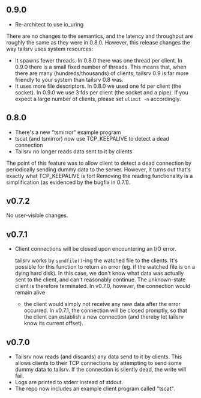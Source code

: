 ## 0.9.0

* Re-architect to use io_uring

There are no changes to the semantics, and the latency and throughput are
roughly the same as they were in 0.8.0.  However, this release changes the way
tailsrv uses system resources:

* It spawns fewer threads.  In 0.8.0 there was one thread per client.  In 0.9.0
  there is a small fixed number of threads.  This means that, when there are
  many (hundreds/thousands) of clients, tailsrv 0.9 is far more friendly to your
  system than tailsrv 0.8 was.
* It uses more file descriptors.  In 0.8.0 we used one fd per client (the
  socket).  In 0.9.0 we use 3 fds per client (the socket and a pipe).  If you
  expect a large number of clients, please set `ulimit -n` accordingly.

## 0.8.0

* There's a new "tsmirror" example program
* tscat (and tsmirror) now use TCP_KEEPALIVE to detect a dead connection
* Tailsrv no longer reads data sent to it by clients

The point of this feature was to allow client to detect a dead connection by
periodically sending dummy data to the server.  However, it turns out that's
exactly what TCP_KEEPALIVE is for!  Removing the reading functionality is a
simplification (as evidenced by the bugfix in 0.7.1).

## v0.7.2

No user-visible changes.

## v0.7.1

* Client connections will be closed upon encountering an I/O error.

  tailsrv works by `sendfile()`-ing the watched file to the clients.  It's
  possible for this function to return an error (eg. if the watched file is on
  a dying hard disk).  In this case, we don't know what data was actually sent
  to the client, and can't reasonably continue.  The unknown-state client is
  therefore terminated.  In v0.7.0, however, the connection would remain alive
  - the client would simply not receive any new data after the error occurred.
  In v0.7.1, the connection will be closed promptly, so that the client can
  establish a new connection (and thereby let tailsrv know its current offset).

## v0.7.0

* Tailsrv now reads (and discards) any data send to it by clients.  This allows
  clients to their TCP connections by attempting to send some dummy data
  to tailsrv.  If the connection is silently dead, the write will fail.
* Logs are printed to stderr instead of stdout.
* The repo now includes an example client program called "tscat".
